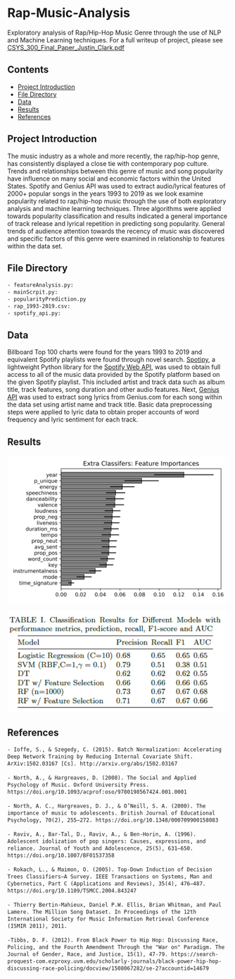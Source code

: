 # Rap-Music-Analysis
Exploratory analysis of Rap/Hip-Hop Music Genre through the use of NLP and Machine Learning techniques. For a full writeup of project, please see [CSYS_300_Final_Paper_Justin_Clark.pdf](https://github.com/jclark8345/Rap-Music-Analysis/blob/main/CSYS_300_Final_Paper_Justin_Clark.pdf)

## Contents

- [Project Introduction](#project-introduction)
- [File Directory](#file-directory)
- [Data](#data)
- [Results](#results)
- [References](#references)

## Project Introduction

The music industry as a whole and more recently, the rap/hip-hop genre, has consistently displayed a close tie with contemporary pop culture. Trends and relationships between this genre of music and song popularity have influence on many social and economic factors within the United States. Spotify and Genius API was used to extract audio/lyrical features of 2000+ popular songs in the years 1993 to 2019 as we look examine popularity related to rap/hip-hop music through the use of both exploratory analysis and machine learning techniques. Three algorithms were applied towards popularity classification and results indicated a general importance of track release and lyrical repetition in predicting song popularity. General trends of audience attention towards the recency of music was discovered and specific factors of this genre were examined in relationship to features within the data set.

## File Directory
    - featureAnalysis.py: 
    - mainScrpit.py:
    - popularityPrediction.py
    - rap_1993-2019.csv:
    - spotify_api.py: 

## Data

Billboard Top 100 charts were found for the years 1993 to 2019 and equivalent Spotify playlists were found through novel search. [Spotipy](https://github.com/plamere/spotipy/blob/master/LICENSE.md), a lightweight Python library for the [Spotify Web API](https://developer.spotify.com/documentation/web-api/), was used to obtain full access to all of the music data provided by the Spotify platform based on the given Spotify playlist. This included artist and track data such as album title, track features, song duration and other audio features. Next, [Genius API](https://docs.genius.com/) was used to extract song lyrics from Genius.com for each song within the data set using artist name and track title. Basic data preprocessing steps were applied to lyric data to obtain proper accounts of word frequency and lyric sentiment for each track.

## Results

<p align = "center">
    <img src = "https://github.com/jclark8345/Rap-Music-Analysis/raw/main/Plots/Fig.%202.png" width = "600"/>
 </p>
 
 

<p align = "center">
    <img src = "https://github.com/jclark8345/Rap-Music-Analysis/blob/main/Plots/Table%201.png" width = "600"/>
 </p>


## References

    - Ioffe, S., & Szegedy, C. (2015). Batch Normalization: Accelerating Deep Network Training by Reducing Internal Covariate Shift. ArXiv:1502.03167 [Cs]. http://arxiv.org/abs/1502.03167 
    
    - North, A., & Hargreaves, D. (2008). The Social and Applied Psychology of Music. Oxford University Press. https://doi.org/10.1093/acprof:oso/9780198567424.001.0001

    - North, A. C., Hargreaves, D. J., & O’Neill, S. A. (2000). The importance of music to adolescents. British Journal of Educational Psychology, 70(2), 255–272. https://doi.org/10.1348/000709900158083

    - Raviv, A., Bar-Tal, D., Raviv, A., & Ben-Horin, A. (1996). Adolescent idolization of pop singers: Causes, expressions, and reliance. Journal of Youth and Adolescence, 25(5), 631–650. https://doi.org/10.1007/BF01537358

    - Rokach, L., & Maimon, O. (2005). Top-Down Induction of Decision Trees Classifiers—A Survey. IEEE Transactions on Systems, Man and Cybernetics, Part C (Applications and Reviews), 35(4), 476–487. https://doi.org/10.1109/TSMCC.2004.843247

    - Thierry Bertin-Mahieux, Daniel P.W. Ellis, Brian Whitman, and Paul Lamere. The Million Song Dataset. In Proceedings of the 12th International Society for Music Information Retrieval Conference (ISMIR 2011), 2011.

    -Tibbs, D. F. (2012). From Black Power to Hip Hop: Discussing Race, Policing, and the Fourth Amendment Through the "War on" Paradigm. The Journal of Gender, Race, and Justice, 15(1), 47-79. https://search-proquest-com.ezproxy.uvm.edu/scholarly-journals/black-power-hip-hop-discussing-race-policing/docview/1508067282/se-2?accountid=14679

